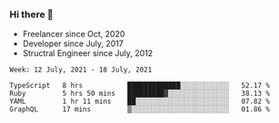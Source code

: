 ### Hi there 👋

- Freelancer since Oct, 2020
- Developer since July, 2017
- Structral Engineer since July, 2012

<!--START_SECTION:waka-->
```text
Week: 12 July, 2021 - 18 July, 2021

TypeScript   8 hrs           █████████████░░░░░░░░░░░░   52.17 % 
Ruby         5 hrs 50 mins   █████████▓░░░░░░░░░░░░░░░   38.13 % 
YAML         1 hr 11 mins    ██░░░░░░░░░░░░░░░░░░░░░░░   07.82 % 
GraphQL      17 mins         ▒░░░░░░░░░░░░░░░░░░░░░░░░   01.86 % 
```
<!--END_SECTION:waka-->
